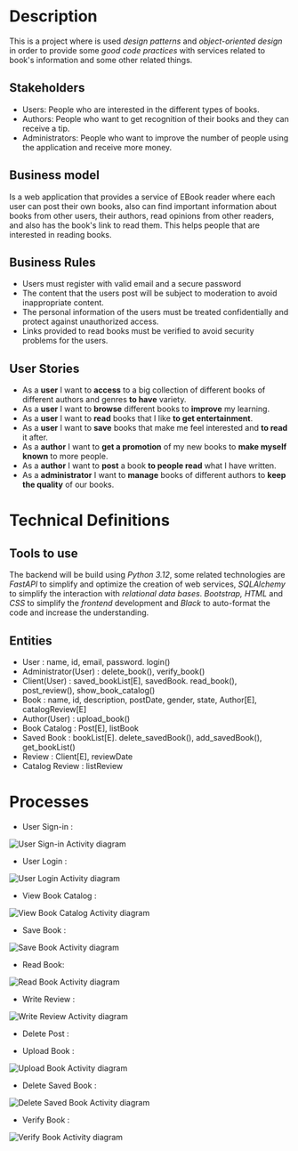 # Description

This is a project where is used _design patterns_ and _object-oriented design_ in order to provide some _good code practices_ with services related to book's information and some other related things.

## Stakeholders

- Users: People who are interested in the different types of books.
- Authors: People who want to get recognition of their books and they can receive a tip.
- Administrators: People who want to improve the number of people using the application and receive more money.

## Business model

Is a web application that provides a service of EBook reader where each user can post their own books, also can find important information about books from other users, their authors, read opinions from other readers, and also has the book's link to read them. This helps people that are interested in reading books.


## Business Rules

- Users must register with valid email and a secure password
- The content that the users post will be subject to moderation to avoid inappropriate content.
- The personal information of the users must be treated confidentially and protect against unauthorized access.
- Links provided to read books must be verified to avoid security problems for the users.

## User Stories

- As a __user__ I want to __access__ to a big collection of different books of different authors and genres __to have__ variety.
- As a __user__ I want to __browse__ different books to __improve__ my learning.
- As a __user__ I want to __read__ books that I like __to get entertainment__.
- As a __user__ I want to __save__ books that make me feel interested and __to read__ it after.
- As a __author__ I want to __get a promotion__ of my new books to __make myself known__ to more people.
- As a __author__ I want to __post__ a book __to people read__ what I have written.
- As a __administrator__ I want to __manage__ books of different authors to __keep the quality__ of our books.

# Technical Definitions

## Tools to use

 The backend will be build using _Python 3.12_, some related technologies are _FastAPI_ to simplify and optimize the creation of web services, _SQLAlchemy_  to simplify the interaction with _relational data bases_. _Bootstrap, HTML_ and _CSS_ to simplify the _frontend_ development and  _Black_ to auto-format the code and increase the understanding.
  
## Entities


- User : name, id, email, password. login()
- Administrator(User) : delete_book(), verify_book()
- Client(User) : saved_bookList[E], savedBook. read_book(), post_review(), show_book_catalog()
- Book : name, id, description, postDate, gender, state, Author[E], catalogReview[E]
- Author(User) : upload_book()
- Book Catalog : Post[E], listBook
- Saved Book : bookList[E]. delete_savedBook(), add_savedBook(), get_bookList()
- Review : Client[E], reviewDate
- Catalog Review : listReview

# Processes
- User Sign-in :

![User Sign-in Activity diagram](/specifications//images/Sign_in_ActivityDiagram.png)

- User Login :

![User Login Activity diagram](/specifications//images/Login_ActivityDiagram.png)

- View Book Catalog :

![View Book Catalog Activity diagram](/specifications//images/bookCatalog_ActivityDiagram.png)

- Save Book :

![Save Book Activity diagram](/specifications//images/saveBook_ActivityDiagram.png)

- Read Book: 

![Read Book Activity diagram](/specifications//images/readBook_ActivityDiagram.png)

- Write Review :

![Write Review Activity diagram](/specifications//images/writeReview_ActivityDiagram.png)

- Delete Post :



- Upload Book : 

![Upload Book Activity diagram](/specifications//images/uploadBook_ActivityDiagram.png)

- Delete Saved Book :

![Delete Saved Book Activity diagram](/specifications//images/delete_saveBook_ActivityDiagram.png)

- Verify Book : 
   
![Verify Book Activity diagram](/specifications//images/verifyBook_ActivityDiagram.png)

